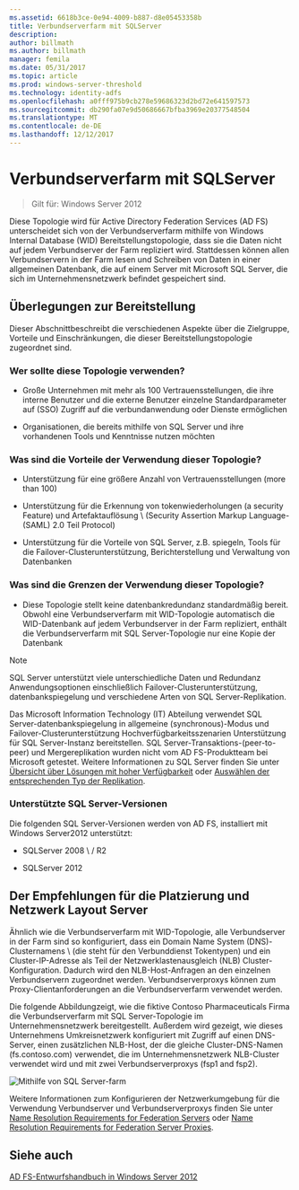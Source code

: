 ```yaml
---
ms.assetid: 6618b3ce-0e94-4009-b887-d8e05453358b
title: Verbundserverfarm mit SQLServer
description: 
author: billmath
ms.author: billmath
manager: femila
ms.date: 05/31/2017
ms.topic: article
ms.prod: windows-server-threshold
ms.technology: identity-adfs
ms.openlocfilehash: a0fff975b9cb278e59686323d2bd72e641597573
ms.sourcegitcommit: db290fa07e9d50686667bfba3969e20377548504
ms.translationtype: MT
ms.contentlocale: de-DE
ms.lasthandoff: 12/12/2017
---
```

# <a name="federation-server-farm-using-sql-server"></a>Verbundserverfarm mit SQLServer

>Gilt für: Windows Server 2012

Diese Topologie wird für Active Directory Federation Services \(AD FS\) unterscheidet sich von der Verbundserverfarm mithilfe von Windows Internal Database \(WID\) Bereitstellungstopologie, dass sie die Daten nicht auf jedem Verbundserver der Farm repliziert wird. Stattdessen können allen Verbundservern in der Farm lesen und Schreiben von Daten in einer allgemeinen Datenbank, die auf einem Server mit Microsoft SQL Server, die sich im Unternehmensnetzwerk befindet gespeichert sind.  
  
## <a name="deployment-considerations"></a>Überlegungen zur Bereitstellung  
Dieser Abschnittbeschreibt die verschiedenen Aspekte über die Zielgruppe, Vorteile und Einschränkungen, die dieser Bereitstellungstopologie zugeordnet sind.  
  
### <a name="who-should-use-this-topology"></a>Wer sollte diese Topologie verwenden?  
  
-   Große Unternehmen mit mehr als 100 Vertrauensstellungen, die ihre interne Benutzer und die externe Benutzer einzelne Standardparameter auf \(SSO\) Zugriff auf die verbundanwendung oder Dienste ermöglichen  
  
-   Organisationen, die bereits mithilfe von SQL Server und ihre vorhandenen Tools und Kenntnisse nutzen möchten  
  
### <a name="what-are-the-benefits-of-using-this-topology"></a>Was sind die Vorteile der Verwendung dieser Topologie?  
  
-   Unterstützung für eine größere Anzahl von Vertrauensstellungen \(more than 100\)  
  
-   Unterstützung für die Erkennung von tokenwiederholungen \(a security Feature\) und Artefaktauflösung \ (Security Assertion Markup Language-\(SAML\) 2.0 Teil Protocol\)  
  
-   Unterstützung für die Vorteile von SQL Server, z.B. spiegeln, Tools für die Failover-Clusterunterstützung, Berichterstellung und Verwaltung von Datenbanken  
  
### <a name="what-are-the-limitations-of-using-this-topology"></a>Was sind die Grenzen der Verwendung dieser Topologie?  
  
-   Diese Topologie stellt keine datenbankredundanz standardmäßig bereit. Obwohl eine Verbundserverfarm mit WID-Topologie automatisch die WID-Datenbank auf jedem Verbundserver in der Farm repliziert, enthält die Verbundserverfarm mit SQL Server-Topologie nur eine Kopie der Datenbank  
  
> [!NOTE]  
> SQL Server unterstützt viele unterschiedliche Daten und Redundanz Anwendungsoptionen einschließlich Failover-Clusterunterstützung, datenbankspiegelung und verschiedene Arten von SQL Server-Replikation.  
  
Das Microsoft Information Technology \(IT\) Abteilung verwendet SQL Server-datenbankspiegelung in allgemeine \(synchronous\)-Modus und Failover-Clusterunterstützung Hochverfügbarkeitsszenarien Unterstützung für SQL Server-Instanz bereitstellen. SQL Server-Transaktions-\(peer\-to\-peer\) und Mergereplikation wurden nicht vom AD FS-Produktteam bei Microsoft getestet. Weitere Informationen zu SQL Server finden Sie unter [Übersicht über Lösungen mit hoher Verfügbarkeit](https://go.microsoft.com/fwlink/?LinkId=179853) oder [Auswählen der entsprechenden Typ der Replikation](https://go.microsoft.com/fwlink/?LinkId=214648).  
  
### <a name="supported-sql-server-versions"></a>Unterstützte SQL Server-Versionen  
Die folgenden SQL Server-Versionen werden von AD FS, installiert mit Windows Server2012 unterstützt:  
  
-   SQLServer 2008 \ / R2  
  
-   SQLServer 2012  
  
## <a name="server-placement-and-network-layout-recommendations"></a>Der Empfehlungen für die Platzierung und Netzwerk Layout Server  
Ähnlich wie die Verbundserverfarm mit WID-Topologie, alle Verbundserver in der Farm sind so konfiguriert, dass ein Domain Name System \(DNS\)-Clusternamens \ (die steht für den Verbunddienst Tokentypen) und ein Cluster-IP-Adresse als Teil der Netzwerklastenausgleich \(NLB\) Cluster-Konfiguration. Dadurch wird den NLB-Host-Anfragen an den einzelnen Verbundservern zugeordnet werden. Verbundserverproxys können zum Proxy-Clientanforderungen an die Verbundserverfarm verwendet werden.  
  
Die folgende Abbildungzeigt, wie die fiktive Contoso Pharmaceuticals Firma die Verbundserverfarm mit SQL Server-Topologie im Unternehmensnetzwerk bereitgestellt. Außerdem wird gezeigt, wie dieses Unternehmens Umkreisnetzwerk konfiguriert mit Zugriff auf einen DNS-Server, einen zusätzlichen NLB-Host, der die gleiche Cluster-DNS-Namen \(fs.contoso.com\) verwendet, die im Unternehmensnetzwerk NLB-Cluster verwendet wird und mit zwei Verbundserverproxys \(fsp1 and fsp2\).  
  
![Mithilfe von SQL Server-farm](media/FarmSQLProxies.gif)  
  
Weitere Informationen zum Konfigurieren der Netzwerkumgebung für die Verwendung Verbundserver und Verbundserverproxys finden Sie unter [Name Resolution Requirements for Federation Servers](Name-Resolution-Requirements-for-Federation-Servers.md) oder [Name Resolution Requirements for Federation Server Proxies](Name-Resolution-Requirements-for-Federation-Server-Proxies.md).  
  
## <a name="see-also"></a>Siehe auch
[AD FS-Entwurfshandbuch in Windows Server 2012](AD-FS-Design-Guide-in-Windows-Server-2012.md)
